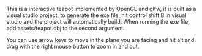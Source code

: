 This is a interactive teapot implemented by OpenGL and glfw, it is built as a visual studio project, to generate the exe file, hit control shift B in visual studio and the project will automatically build.
When running the exe file, add assets/teapot.obj to the second argument.

You can use arrow keys to move in the plane you are facing and hit alt and drag with the right mouse button to zoom in and out.

